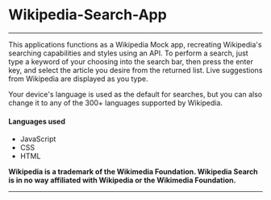 # Wikipedia-Search-App
---------------------------------------------------------

This applications functions as a Wikipedia Mock app, recreating Wikipedia's searching capabilities and styles using an API. To perform a search, just type a keyword of your choosing into the search bar, then press the enter key, and select the article you desire from the returned list. Live suggestions from Wikipedia are displayed as you type.

Your device's language is used as the default for searches, but you can also change it to any of the 300+ languages supported by Wikipedia.

#### Languages used
* JavaScript 
* CSS
* HTML


__Wikipedia is a trademark of the Wikimedia Foundation. Wikipedia Search is in no way affiliated with Wikipedia or the Wikimedia Foundation.__

---------------------------------------------------------
